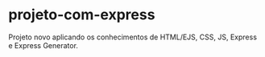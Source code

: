 # projeto-com-express
Projeto novo aplicando os conhecimentos de HTML/EJS, CSS, JS, Express e Express Generator.
